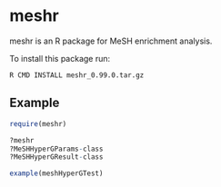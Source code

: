 # meshr

meshr is an R package for MeSH enrichment analysis. 

To install this package run:

    R CMD INSTALL meshr_0.99.0.tar.gz

## Example

```r
require(meshr)

?meshr
?MeSHHyperGParams-class
?MeSHHyperGResult-class

example(meshHyperGTest)
```
